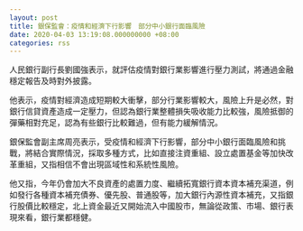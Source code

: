 ```yaml
---
layout: post
title: 銀保監會：疫情和經濟下行影響　部分中小銀行面臨風險
date: 2020-04-03 13:19:08.000000000 +08:00
categories: rss
---
```


人民銀行副行長劉國強表示，就評估疫情對銀行業影響進行壓力測試，將通過金融穩定報告及時對外披露。

他表示，疫情對經濟造成短期較大衝擊，部分行業影響較大，風險上升是必然，對銀行信貸資產造成一定壓力，但認為銀行業整體損失吸收能力比較強，風險抵御的彈藥相對充足，認為有些銀行比較難過，但有能力緩解情況。

銀保監會副主席周亮表示，受疫情和經濟下行影響，部分中小銀行面臨風險和挑戰，將結合實際情況，採取多種方式，比如直接注資重組、設立處置基金等加快改革重組，又指相信不會出現區域性和系統性風險。

他又指，今年仍會加大不良資產的處置力度、繼續拓寬銀行資本資本補充渠道，例如發行各種資本補充債券、優先股、普通股等，加大銀行內源性資本補充，又指銀行股價比較穩定，北上資金最近又開始流入中國股市，無論從政策、市場、銀行表現來看，銀行業都穩健。
